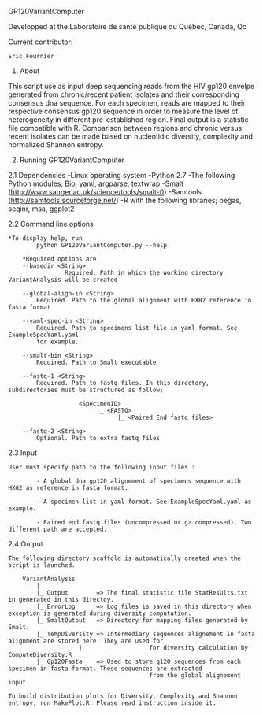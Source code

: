 GP120VariantComputer

Developped at the Laboratoire de santé publique du Québec, Canada, Qc

Current contributor:

	Eric Fournier


1. About

This script use as input deep sequencing reads from the HIV gp120 envelpe generated from chronic/recent patient isolates and their corresponding consensus dna sequence. For each specimen, reads are mapped to their respective consensus gp120 sequence in order to measure the level of
heterogeneity in different pre-established region. Final output is a statistic file compatible with R. Comparison between regions and chronic versus recent isolates can be made based on nucleotidic diversity, complexity and normalized Shannon entropy.

2. Running GP120VariantComputer

2.1 Dependencies
        -Linux operating system
	-Python 2.7
        -The following Python modules; Bio, yaml, argparse, textwrap
        -Smalt (http://www.sanger.ac.uk/science/tools/smalt-0)
        -Samtools (http://samtools.sourceforge.net/)
        -R with the following libraries; pegas, seqinr, msa, ggplot2

2.2 Command line options

	*To display help, run 
         	python GP120VariantComputer.py --help

        *Required options are
		--basedir <String>
                 	Required. Path in which the working directory VariantAnalysis will be created

		--global-align-in <String>
			Required. Path to the global alignment with HXB2 reference in fasta format

		--yaml-spec-in <String>
			Required. Path to specimens list file in yaml format. See ExampleSpecYaml.yaml
			for example.

		--smalt-bin <String>
			Required. Path to Smalt executable

		--fastq-1 <String>
			Required. Path to fastq files. In this directory, subdirectories must be structured as follow;
                        
                        <SpecimenID> 
                             |_ <FASTQ>
                                   |_ <Paired End fastq files>

		--fastq-2 <String>
			Optional. Path to extra fastq files

2.3 Input

	User must specify path to the following input files :

			- A global dna gp120 alignement of specimens sequence with HXG2 as reference in fasta format.

			- A specimen list in yaml format. See ExampleSpecYaml.yaml as example.

			- Paired end fastq files (uncompressed or gz compressed). Two different path are accepted.  

2.4 Output

	The following directory scaffold is automatically created when the script is launched.

		VariantAnalysis
			|
			|_ Output        => The final statistic file StatResults.txt in generated in this directoy.
			|_ ErrorLog      => Log files is saved in this directory when exception is generated during diversity computation.
			|_ SmaltOutput   => Directory for mapping files generated by Smalt.
			|_ TempDiversity => Intermediary sequences alignement in fasta alignment are stored here. They are used for
                        |                   for diversity calculation by ComputeDiversity.R
			|_ Gp120Fasta    => Used to store g120 sequences from each specimen in fasta format. Those sequences are extracted
                                            from the global alignement input.
     
	To build distribution plots for Diversity, Complexity and Shannon entropy, run MakePlot.R. Please read instruction inside it.
